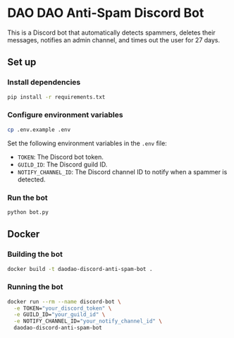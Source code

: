 # DAO DAO Anti-Spam Discord Bot

This is a Discord bot that automatically detects spammers, deletes their
messages, notifies an admin channel, and times out the user for 27 days.

## Set up

### Install dependencies

```bash
pip install -r requirements.txt
```

### Configure environment variables

```bash
cp .env.example .env
```

Set the following environment variables in the `.env` file:

- `TOKEN`: The Discord bot token.
- `GUILD_ID`: The Discord guild ID.
- `NOTIFY_CHANNEL_ID`: The Discord channel ID to notify when a spammer is
  detected.

### Run the bot

```bash
python bot.py
```

## Docker

### Building the bot

```bash
docker build -t daodao-discord-anti-spam-bot .
```

### Running the bot

```bash
docker run --rm --name discord-bot \
  -e TOKEN="your_discord_token" \
  -e GUILD_ID="your_guild_id" \
  -e NOTIFY_CHANNEL_ID="your_notify_channel_id" \
  daodao-discord-anti-spam-bot
```
